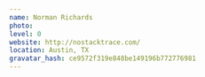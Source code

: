 ```yaml
---
name: Norman Richards
photo:
level: 0
website: http://nostacktrace.com/
location: Austin, TX
gravatar_hash: ce9572f319e848be149196b772776981
---
```

